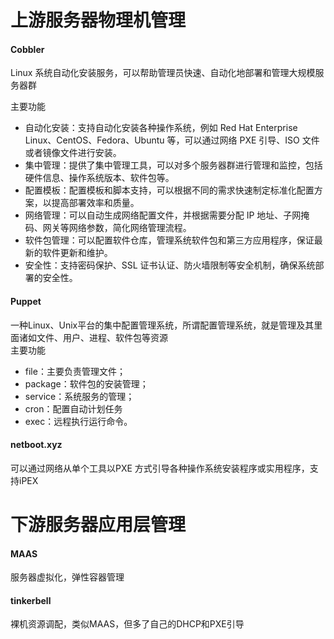 上游服务器物理机管理
===============
#### Cobbler 
Linux 系统自动化安装服务，可以帮助管理员快速、自动化地部署和管理大规模服务器群  

主要功能  
- 自动化安装：支持自动化安装各种操作系统，例如 Red Hat Enterprise Linux、CentOS、Fedora、Ubuntu 等，可以通过网络 PXE 引导、ISO 文件或者镜像文件进行安装。
- 集中管理：提供了集中管理工具，可以对多个服务器群进行管理和监控，包括硬件信息、操作系统版本、软件包等。
- 配置模板：配置模板和脚本支持，可以根据不同的需求快速制定标准化配置方案，以提高部署效率和质量。
- 网络管理：可以自动生成网络配置文件，并根据需要分配 IP 地址、子网掩码、网关等网络参数，简化网络管理流程。
- 软件包管理：可以配置软件仓库，管理系统软件包和第三方应用程序，保证最新的软件更新和维护。
- 安全性：支持密码保护、SSL 证书认证、防火墙限制等安全机制，确保系统部署的安全性。


#### Puppet
一种Linux、Unix平台的集中配置管理系统，所谓配置管理系统，就是管理及其里面诸如文件、用户、进程、软件包等资源  
主要功能  
- file：主要负责管理文件；
- package：软件包的安装管理；
- service：系统服务的管理；
- cron：配置自动计划任务
- exec：远程执行运行命令。

#### netboot.xyz
可以通过网络从单个工具以PXE 方式引导各种操作系统安装程序或实用程序，支持iPEX



下游服务器应用层管理
===============
#### MAAS 
服务器虚拟化，弹性容器管理


#### tinkerbell
裸机资源调配，类似MAAS，但多了自己的DHCP和PXE引导